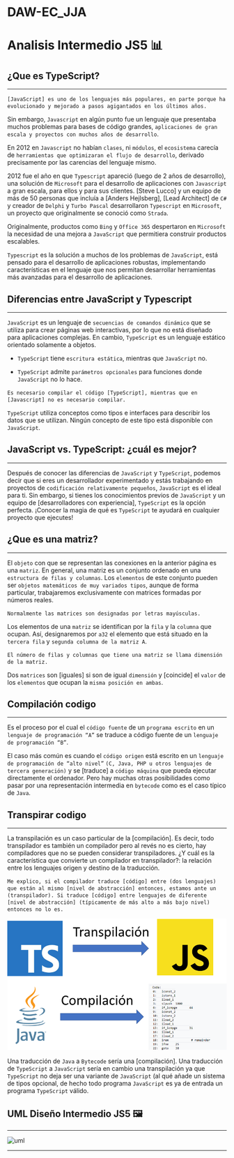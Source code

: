 # DAW-EC_JJA
 
# Analisis Intermedio JS5 📊

## ¿Que es TypeScript?
___
~~~
[JavaScript] es uno de los lenguajes más populares, en parte porque ha evolucionado y mejorado a pasos agigantados en los últimos años.
~~~
Sin embargo, `Javascript` en algún punto fue un lenguaje que presentaba muchos problemas para bases de código grandes, `aplicaciones de gran escala y proyectos con muchos años de desarrollo`.

En 2012 en `Javascript` no habían `clases`, ni `módulos`, el `ecosistema` carecía de `herramientas que optimizaran el flujo de desarrollo`, derivado precisamente por las carencias del lenguaje mismo.

2012 fue el año en que `Typescript` apareció (luego de 2 años de desarrollo), una solución de `Microsoft` para el desarrollo de aplicaciones con `Javascript` a gran escala, para ellos y para sus clientes. [Steve Lucco] y un equipo de más de 50 personas que incluía a [Anders Hejlsberg], [Lead Architect] de `C#` y creador de `Delphi` y `Turbo Pascal` desarrollaron `Typescript` en `Microsoft`, un proyecto que originalmente se conoció como `Strada`.

Originalmente, productos como `Bing` y `Office 365` despertaron en `Microsoft` la necesidad de una mejora a `JavaScript` que permitiera construir productos escalables.

`Typescript` es la solución a muchos de los problemas de `JavaScript`, está pensado para el desarrollo de aplicaciones robustas, implementando características en el lenguaje que nos permitan desarrollar herramientas más avanzadas para el desarrollo de aplicaciones.


## Diferencias entre JavaScript y Typescript
___

`JavaScript` es un lenguaje de `secuencias de comandos dinámico` que se utiliza para crear páginas web interactivas, por lo que no está diseñado para aplicaciones complejas. En cambio, `TypeScript` es un lenguaje estático orientado solamente a objetos.

- `TypeScript` tiene `escritura estática`, mientras que `JavaScript` no.

- `TypeScript` admite `parámetros opcionales` para funciones donde `JavaScript` no lo hace.   

~~~
Es necesario compilar el código [TypeScript], mientras que en [Javascript] no es necesario compilar.
~~~

`TypeScript` utiliza conceptos como tipos e interfaces para describir los datos que se utilizan. Ningún concepto de este tipo está disponible con `JavaScript`.

## JavaScript vs. TypeScript: ¿cuál es mejor?
___
Después de conocer las diferencias de `JavaScript` y `TypeScript`, podemos decir que si eres un desarrollador experimentado y estás trabajando en proyectos de `codificación relativamente pequeños`, `JavaScript` es el ideal para ti. Sin embargo, si tienes los conocimientos previos de `JavaScript` y un equipo de [desarrolladores con experiencia], `TypeScript` es la opción perfecta. ¡Conocer la magia de qué es `TypeScript` te ayudará en cualquier proyecto que ejecutes!

## ¿Que es una matriz? 
___
El `objeto` con que se representan las conexiones en la anterior página es una `matriz`. En general, una matriz es un conjunto ordenado en una `estructura de filas y columnas`. Los `elementos` de este conjunto pueden ser `objetos matemáticos de muy variados tipos`, aunque de forma particular, trabajaremos exclusivamente con matrices formadas por números reales.

~~~
Normalmente las matrices son designadas por letras mayúsculas.
~~~

Los elementos de una `matriz` se identifican por la `fila` y la `columna` que ocupan. Así, designaremos por `a32` el elemento que está situado en la `tercera fila` y `segunda columna de la matriz A`.

~~~
El número de filas y columnas que tiene una matriz se llama dimensión de la matriz.
~~~

Dos `matrices` son [iguales] si son de igual `dimensión` y [coincide] el `valor` de los `elementos` que ocupan la `misma posición en ambas`.

## Compilación codigo
___
Es el proceso por el cual el `código fuente` de un `programa escrito` en un `lenguaje de programación “A”` se traduce a código fuente de un `lenguaje de programación “B”`.

El caso más común es cuando el `código origen` está escrito en un `lenguaje de programación de “alto nivel”` `(C, Java, PHP u otros lenguajes de tercera generación)` y se [traduce] a `código máquina` que pueda ejecutar directamente el ordenador. Pero hay muchas otras posibilidades como pasar por una representación intermedia en `bytecode` como es el caso típico de `Java`.

## Transpirar codigo
___
La transpilación es un caso particular de la [compilación]. Es decir, todo transpilador es también un compilador pero al revés no es cierto, hay compiladores que no se pueden considerar transpiladores. ¿Y cuál es la característica que convierte un compilador en transpilador?: la relación entre los lenguajes origen y destino de la traducción.
~~~
Me explico, si el compilador traduce [código] entre (dos lenguajes) que están al mismo [nivel de abstracción] entonces, estamos ante un (transpilador). Si traduce [código] entre lenguajes de diferente [nivel de abstracción] (típicamente de más alto a más bajo nivel) entonces no lo es.
~~~

![img](./img/transpilacion.png)

Una traducción de `Java` a `Bytecode` sería una [compilación]. Una traducción de `TypeScript` a `JavaScript` sería en cambio una transpilación ya que `TypeScript` no deja ser una variante de `JavaScript` (al qué añade un sistema de tipos opcional, de hecho todo programa `JavaScript` es ya de entrada un programa `TypeScript` válido.

## UML Diseño Intermedio JS5 🖼
___
![uml](./intermedio/img/uml.PNG)
___